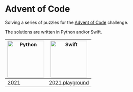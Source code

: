 # Advent of Code
Solving a series of puzzles for the [Advent of Code][aoc] challenge.

The solutions are written in Python and/or Swift.

| <img alt="Python" width="120" height="120" src="https://cdn.worldvectorlogo.com/logos/python-5.svg"/> | <img alt="Swift" width="120" height="120" src="https://cdn.worldvectorlogo.com/logos/swift-15.svg"/> |
| -------------- | ------------------------------------ |
| [2021](/2021/) | [2021.playground](/2021.playground/Pages/) |

[aoc]: https://adventofcode.com
